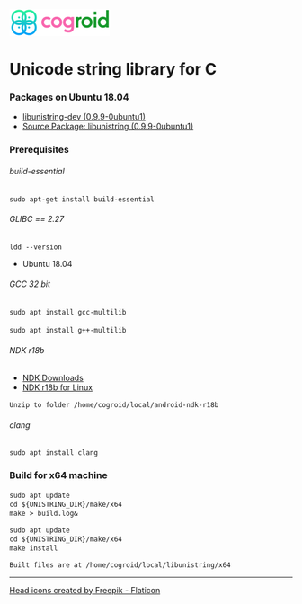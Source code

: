 [![cogroid.com](https://github.com/cogroid/resources/raw/main/images/banner/cogroid-48.png)](https://cogroid.com)

# Unicode string library for C

### Packages on Ubuntu 18.04

* [libunistring-dev (0.9.9-0ubuntu1)](https://packages.ubuntu.com/bionic/libunistring-dev)
* [Source Package: libunistring (0.9.9-0ubuntu1)](https://packages.ubuntu.com/source/bionic/libunistring)

### Prerequisites

###### build-essential

```
sudo apt-get install build-essential
```

###### GLIBC == 2.27

```
ldd --version
```

* Ubuntu 18.04

###### GCC 32 bit

```
sudo apt install gcc-multilib

sudo apt install g++-multilib
```

###### NDK r18b

* [NDK Downloads](https://developer.android.com/ndk/downloads)
* [NDK r18b for Linux](https://dl.google.com/android/repository/android-ndk-r18b-linux-x86_64.zip)

```
Unzip to folder /home/cogroid/local/android-ndk-r18b
```

###### clang

```
sudo apt install clang
```

### Build for x64 machine

```
sudo apt update
cd ${UNISTRING_DIR}/make/x64
make > build.log&
```

```
sudo apt update
cd ${UNISTRING_DIR}/make/x64
make install
```

```
Built files are at /home/cogroid/local/libunistring/x64
```

---
[Head icons created by Freepik - Flaticon](https://www.flaticon.com/free-icons/head)
